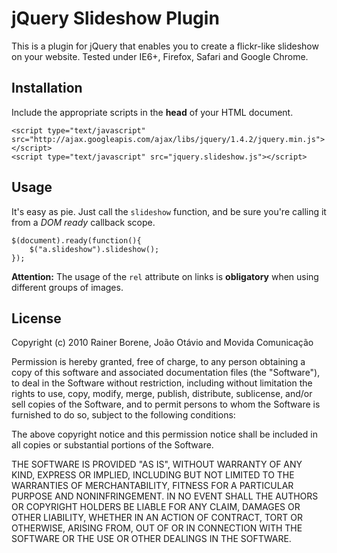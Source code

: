 jQuery Slideshow Plugin
=======================

This is a plugin for jQuery that enables you to create a flickr-like slideshow on your website. Tested under IE6+, Firefox, Safari and Google Chrome.

Installation
------------

Include the appropriate scripts in the **head** of your HTML document.

	<script type="text/javascript" src="http://ajax.googleapis.com/ajax/libs/jquery/1.4.2/jquery.min.js"></script>
	<script type="text/javascript" src="jquery.slideshow.js"></script>

Usage
-----

It's easy as pie. Just call the `slideshow` function, and be sure you're calling it from a *DOM ready* callback scope.

	$(document).ready(function(){
		$("a.slideshow").slideshow();
	});

**Attention:** The usage of the `rel` attribute on links is **obligatory** when using different groups of images.

License
-------

Copyright (c) 2010 Rainer Borene, João Otávio and Movida Comunicação

Permission is hereby granted, free of charge, to any person obtaining a copy
of this software and associated documentation files (the "Software"), to deal
in the Software without restriction, including without limitation the rights
to use, copy, modify, merge, publish, distribute, sublicense, and/or sell
copies of the Software, and to permit persons to whom the Software is
furnished to do so, subject to the following conditions:

The above copyright notice and this permission notice shall be included in
all copies or substantial portions of the Software.

THE SOFTWARE IS PROVIDED "AS IS", WITHOUT WARRANTY OF ANY KIND, EXPRESS OR
IMPLIED, INCLUDING BUT NOT LIMITED TO THE WARRANTIES OF MERCHANTABILITY,
FITNESS FOR A PARTICULAR PURPOSE AND NONINFRINGEMENT. IN NO EVENT SHALL THE
AUTHORS OR COPYRIGHT HOLDERS BE LIABLE FOR ANY CLAIM, DAMAGES OR OTHER
LIABILITY, WHETHER IN AN ACTION OF CONTRACT, TORT OR OTHERWISE, ARISING FROM,
OUT OF OR IN CONNECTION WITH THE SOFTWARE OR THE USE OR OTHER DEALINGS IN
THE SOFTWARE.